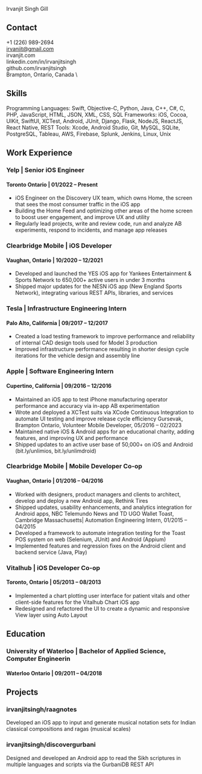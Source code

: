 Irvanjit Singh Gill

## Contact

+1 (226) 989-2694 \
irvanjit@gmail.com \
irvanjit.com \
linkedin.com/in/irvanjitsingh \
github.com/irvanjitsingh \
Brampton, Ontario, Canada \

## Skills

Programming Languages: Swift, Objective-C, Python, Java, C++, C#, C, PHP, JavaScript, HTML, JSON, XML, CSS, SQL
Frameworks: iOS, Cocoa, UIKit, SwiftUI, XCTest, Android, JUnit, Django, Flask, NodeJS, ReactJS, React Native, REST
Tools: Xcode, Android Studio, Git, MySQL, SQLite, PostgreSQL, Tableau, AWS, Firebase, Splunk, Jenkins, Linux, Unix

## Work Experience

### Yelp | Senior iOS Engineer
#### Toronto Ontario | 01/2022 – Present 
- iOS Engineer on the Discovery UX team, which owns Home, the screen that sees the most consumer traffic in the iOS app
- Building the Home Feed and optimizing other areas of the home screen to boost user engagement, and improve UX and utility
- Regularly lead projects, write and review code, run and analyze AB experiments, respond to incidents, and manage app releases

### Clearbridge Mobile | iOS Developer
#### Vaughan, Ontario | 10/2020 – 12/2021  
- Developed and launched the YES iOS app for Yankees Entertainment & Sports Network to 650,000+ active users in under 3 months
- Shipped major updates for the NESN iOS app (New England Sports Network), integrating various REST APIs, libraries, and services

### Tesla | Infrastructure Engineering Intern
#### Palo Alto, California | 09/2017 – 12/2017
- Created a load testing framework to improve performance and reliability of internal CAD design tools used for Model 3 production
- Improved infrastructure performance resulting in shorter design cycle iterations for the vehicle design and assembly line

### Apple | Software Engineering Intern
#### Cupertino, California | 09/2016 – 12/2016
- Maintained an iOS app to test iPhone manufacturing operator performance and accuracy via in-app AB experimentation
- Wrote and deployed a XCTest suits via XCode Continuous Integration to automate UI testing and improve release cycle efficiency
Gursevak, Brampton Ontario, Volunteer Mobile Developer, 05/2016 – 02/2023
- Maintained native iOS & Android apps for an educational charity, adding features, and improving UX and performance
- Shipped updates to an active user base of 50,000+ on iOS and Android (bit.ly/unlimios, bit.ly/unlimdroid)

### Clearbridge Mobile | Mobile Developer Co-op
#### Vaughan, Ontario | 01/2016 – 04/2016
- Worked with designers, product managers and clients to architect, develop and deploy a new Android app, Rethink Tires
- Shipped updates, usability enhancements, and analytics integration for Android apps, NBC Telemundo News and TD UGO Wallet
Toast, Cambridge Massachusetts| Automation Engineering Intern, 01/2015 – 04/2015
- Developed a framework to automate integration testing for the Toast POS system on web (Selenium, JUnit) and Android (Appium)
- Implemented features and regression fixes on the Android client and backend service (Java, Play)

### Vitalhub | iOS Developer Co-op
#### Toronto, Ontario | 05/2013 – 08/2013
- Implemented a chart plotting user interface for patient vitals and other client-side features for the Vitalhub Chart iOS app
- Redesigned and refactored the UI to create a dynamic and responsive View layer using Auto Layout

## Education

### University of Waterloo  | Bachelor of Applied Science, Computer Engineerin
#### Waterloo Ontario | 09/2011 – 04/2018

## Projects

### irvanjitsingh/raagnotes
Developed an iOS app to input and generate musical notation sets for Indian classical compositions and ragas (musical scales)

### irvanjitsingh/discovergurbani
Designed and developed an Android app to read the Sikh scriptures in multiple languages and scripts via the GurbaniDB REST API
